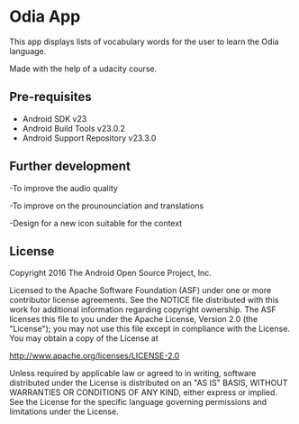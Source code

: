 Odia App
===================================

This app displays lists of vocabulary words for the user to learn the Odia language.

Made with the help of a udacity course.

Pre-requisites
--------------

- Android SDK v23
- Android Build Tools v23.0.2
- Android Support Repository v23.3.0


Further development
-------------------
-To improve the audio quality

-To improve on the prounounciation and translations

-Design for a new icon suitable for the context




License
-------

Copyright 2016 The Android Open Source Project, Inc.

Licensed to the Apache Software Foundation (ASF) under one or more contributor
license agreements.  See the NOTICE file distributed with this work for
additional information regarding copyright ownership.  The ASF licenses this
file to you under the Apache License, Version 2.0 (the "License"); you may not
use this file except in compliance with the License.  You may obtain a copy of
the License at

http://www.apache.org/licenses/LICENSE-2.0

Unless required by applicable law or agreed to in writing, software
distributed under the License is distributed on an "AS IS" BASIS, WITHOUT
WARRANTIES OR CONDITIONS OF ANY KIND, either express or implied.  See the
License for the specific language governing permissions and limitations under
the License.
